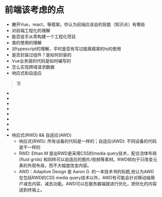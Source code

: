 # 前端该考虑的点
<!--
 * @Author: WannTonn
 * @Date: 2021-06-30 22:10:06
 * @Description: 
 * @FilePath: /wanntonn.github.io/_posts/2021-06-30-interview.md
-->
- 撇开Vue，react，等框架。你认为前端应该会的技能（知识点）有哪些
- 对前端工程化的理解
- 能否徒手从零构建一个工程化项目
- 类的使用的理解
- 对typescript的理解，平时是否有写过脱离框架的ts的使用
- 是否封装过组件？是如何封装的
- Vue业务层的代码是如何编写的
- 怎么实现跨域请求数据
- 响应式和自适应





> 答

- 
- 
- 
- 
- 
- 
- 
-
- 响应式(RWD) && 自适应(AWD) 
  - 响应式(RWD): 所有设备的代码是一样的；自适应(AWD): 不同设备的代码是不一样的
  - RWD: Ethan.M 提出RWD是采用CSS的media query技术，配合流体布局(fluid grids) 和同样可以自适应的图片/视频等素材。RWD倾向于只改变元素的外观布局，而不大幅度改变内容。
  - AWD：Adaptive Design 是 Aaron G. 的一本技术书的标题,他认为AWD在包括RWD的CSS media query技术以外，AWD有可能会针对移动端用户减去内容，减去功能。AWD可以在服务器端就进行优化，把优化的内容送到终端上。
